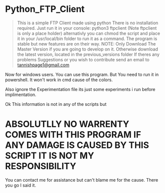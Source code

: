 # Python_FTP_Client

> This is a simple FTP Client made using python
 There is no installation required.
 Just run it in your console: python3 ftpclient (Note ftpclient is only a place holder)
 alternativly you can chmod the script and place it in your /usr/local/bin folder to run it as a command.
 The program is stable but new features are on their way. 
 NOTE: Only Download The Master Version if you are going to develop on it. Otherwise download the latest version, located in the previous_versions folder
 If theres any problems Suggestions or you wish to contribute send an email to tannishpage1@gmail.com

 Now for windows users. You can use this program. But You need to run it in powershell. It won't work in cmd cause of the colors.
 
 Also ignore the Experimentation file its just some experiments i run before implimentation.

 Ok This information is not in any of the scripts but 
# ABSOLUTLLY NO WARRENTY COMES WITH THIS PROGRAM IF ANY DAMAGE IS CAUSED BY THIS SCRIPT IT IS NOT MY RESPONSIBILITY
 You can contact me for assistance but can't blame me for the cause. There you go I said it.
